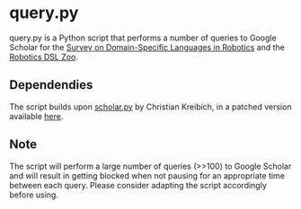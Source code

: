 query.py
========

query.py is a Python script that performs a number of queries to Google Scholar for the [Survey on Domain-Specific Languages in Robotics](http://link.springer.com/chapter/10.1007%2F978-3-319-11900-7_17) and the [Robotics DSL Zoo](http://corlab.github.io/dslzoo/).


Dependendies
------------

The script builds upon [scholar.py](https://github.com/norro/scholar.py) by Christian Kreibich, in a patched version available [here](https://github.com/norro/scholar.py).


Note
----

The script will perform a large number of queries (>>100) to Google Scholar and will result in getting blocked when not pausing for an appropriate time between each query. Please consider adapting the script accordingly before using.

